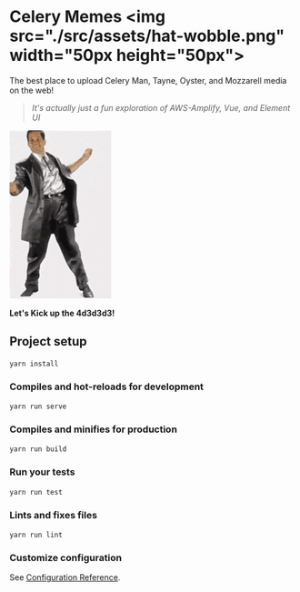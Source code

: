 # Celery Memes <img src="./src/assets/hat-wobble.png" width="50px height="50px">

The best place to upload Celery Man, Tayne, Oyster, and Mozzarell media on the web!

> _It's actually just a fun exploration of AWS-Amplify, Vue, and Element UI_

![](./src/assets/celeryman.gif)

**Let's Kick up the 4d3d3d3!**

## Project setup

```
yarn install
```

### Compiles and hot-reloads for development

```
yarn run serve
```

### Compiles and minifies for production

```
yarn run build
```

### Run your tests

```
yarn run test
```

### Lints and fixes files

```
yarn run lint
```

### Customize configuration

See [Configuration Reference](https://cli.vuejs.org/config/).
